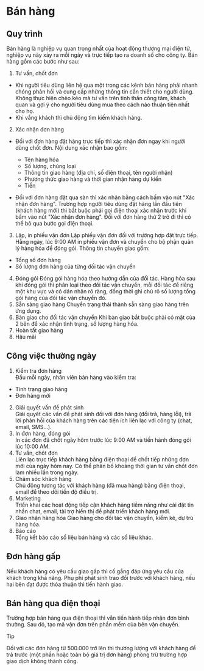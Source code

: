 # Bán hàng
## Quy trình
Bán hàng là nghiệp vụ quan trọng nhất của hoạt động thương mại điện tử, nghiệp vụ này xảy ra mỗi ngày và trực tiếp tạo ra doanh số cho công ty. Bán hàng gồm các bước như sau:
1. Tư vấn, chốt đơn
- Khi người tiêu dùng liên hệ qua một trong các kênh bán hàng phải nhanh chóng phản hồi và cung cấp những thông tin cần thiết cho người dùng. Không thực hiện chèo kéo mà tư vấn trên tinh thần công tâm, khách quan và gợi ý cho người tiêu dùng mua theo cách nào thuận tiện nhất cho họ.
- Khi vắng khách thì chủ động tìm kiếm khách hàng.
2. Xác nhận đơn hàng
- Đối với đơn hàng đặt hàng trực tiếp thì xác nhận đơn ngay khi người dùng chốt đơn. Nội dung xác nhận bao gồm:
    * Tên hàng hóa
    * Số lượng, chủng loại
    * Thông tin giao hàng (địa chỉ, số điện thoại, tên người nhận)
    * Phương thức giao hàng và thời gian nhận hàng dự kiến
    * Tiền

- Đối với đơn hàng đặt qua sàn thì xác nhận bằng cách bấm vào nút "Xác nhận đơn hàng". Trường hợp người tiêu dùng đặt hàng lần đầu tiên (khách hàng mới) thì bắt buộc phải gọi điện thoại xác nhận trước khi bấm vào nút "Xác nhận đơn hàng". Đối với đơn hàng thứ 2 trở đi thì có thể bỏ qua bước gọi điện thoại.
3. Lập, in phiếu vận đơn
Lập phiếu vận đơn đối với trường hợp đặt trực tiếp. Hằng ngày, lúc 9:00 AM in phiếu vận đơn và chuyển cho bộ phận quản lý hàng hóa để đóng gói.
Thông tin chuyển giao gồm:
- Tổng số đơn hàng
- Số lượng đơn hàng của từng đối tác vận chuyển
4. Đóng gói
Đóng gói hàng hóa theo hướng dẫn của đối tác. Hàng hóa sau khi đóng gói thì phân loại theo đối tác vận chuyển, mỗi đối tác để riêng một khu vực và có dán nhãn rõ ràng, đồng thời ghi chú rõ số lượng tổng gói hàng của đối tác vận chuyển đó.
5. Sẵn sàng giao hàng
Chuyển trạng thái thành sẵn sàng giao hàng trên ứng dụng.
6. Bàn giao cho đối tác vận chuyển
Khi bàn giao bắt buộc phải có mặt của 2 bên để xác nhận tình trạng, số lượng hàng hóa.
7. Hoàn tất giao hàng
8. Hậu mãi

## Công việc thường ngày
1. Kiểm tra đơn hàng  
Đầu mỗi ngày, nhân viên bán hàng vào kiểm tra:
* Tình trạng giao hàng
* Đơn hàng mới
2. Giải quyết vấn đề phát sinh  
Giải quyết các vấn đề phát sinh đối với đơn hàng (đổi trả, hàng lỗi), trả lời phản hồi của khách hàng trên các tiện ích liên lạc với công ty (chat, email, SMS...).
3. In đơn hàng, đóng gói  
In các đơn đã chốt ngày hôm trước lúc 9:00 AM và tiến hành đóng gói lúc 10:00 AM.
4. Tư vấn, chôt đơn  
Liên lạc trực tiếp khách hàng bằng điện thoại để chốt tiếp những đơn mới của ngày hôm nay. Có thể phân bố khoảng thời gian tư vấn chốt đơn làm nhiều lần trong ngày.
5. Chăm sóc khách hàng  
Chủ động tương tác với khách hàng (đã mua hàng) bằng điện thoại, email để theo dõi tiến độ điều trị.
6. Marketing  
Triển khai các hoạt động tiếp cận khách hàng tiềm năng như cài đặt tin nhắn chat, email, tài trợ hiển thị để phát triển khách hàng mới.
7. Giao nhận hàng hóa
Giao hàng cho đối tác vận chuyển, kiểm kê, dự trù hàng hóa.
8. Báo cáo  
Tổng kết báo cáo số liệu bán hàng và các số liệu khác.

## Đơn hàng gấp
Nếu khách hàng có yêu cầu giao gấp thì cố gắng đáp ứng yêu cầu của khách trong khả năng. Phụ phí phát sinh trao đổi trước với khách hàng, nếu hai bên đạt được thỏa thuận thì tiến hành giao.

## Bán hàng qua điện thoại
Trường hợp bán hàng qua điện thoại thì vẫn tiến hành tiếp nhận đơn bình thường. Sau đó, tạo mã vận đơn trên phần mềm của bên vận chuyển.

> [!TIP]
> Đối với các đơn hàng từ 500.000 trở lên thì thương lượng với khách hàng để trả trước (một phần hoặc toàn bộ giá trị đơn hàng) phòng trừ trường hợp giao dịch không thành công.